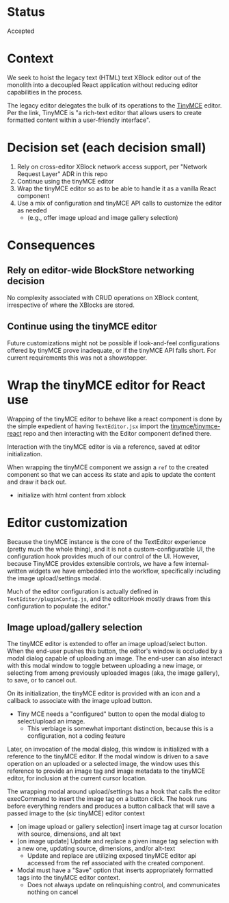 # Status

Accepted

# Context

We seek to hoist the legacy text (HTML) text XBlock editor out of the monolith into a decoupled React application
without reducing editor capabilities in the process.

The legacy editor delegates the bulk of its operations to the [TinyMCE](https://www.tiny.cloud/docs/tinymce/6/) editor.
Per the link, TinyMCE is "a rich-text editor that allows users to create formatted content within
a user-friendly interface".

# Decision set (each decision small)

1. Rely on cross-editor XBlock network access support, per "Network Request Layer" ADR in this repo
2. Continue using the tinyMCE editor
3. Wrap the tinyMCE editor so as to be able to handle it as a vanilla React component
4. Use a mix of configuration and tinyMCE API calls to customize the editor as needed 
    * (e.g., offer image upload and image gallery selection)
    
# Consequences

## Rely on editor-wide BlockStore networking decision
No complexity associated with CRUD operations on XBlock content, irrespective of where the XBlocks are stored.

## Continue using the tinyMCE editor

Future customizations might not be possible if look-and-feel configurations offered by tinyMCE prove inadequate, or if the tinyMCE API falls short. For current requirements this was not a showstopper.

# Wrap the tinyMCE editor for React use

Wrapping of the tinyMCE editor to behave like a react component is done by the simple expedient of having `TextEditor.jsx` import the [tinymce/tinymce-react](https://github.com/tinymce/tinymce-react) repo and then interacting with the Editor component defined there.

Interaction with the tinyMCE editor is via a reference, saved at editor initialization.

When wrapping the tinyMCE component we assign a `ref` to the created component so that we can access its state and apis to update the content and draw it back out.
 
* initialize with html content from xblock

# Editor customization

Because the tinyMCE instance is the core of the TextEditor experience (pretty much the whole thing), and it is not a custom-configuratble UI,
the configuration hook provides much of our control of the UI.
However, because TinyMCE provides extensible controls, we have a few internal-written widgets we have embedded into the workflow,
specifically including the image upload/settings modal.

Much of the editor configuration is actually defined in `TextEditor/pluginConfig.js`, and the editorHook mostly draws from this configuration to populate the editor."

## Image upload/gallery selection
The tinyMCE editor is extended to offer an image upload/select button. When the end-user pushes this button, the editor's window is occluded by a modal dialog capable of uploading an image. The end-user can also interact with this modal window to toggle between uploading a new image, or selecting from among previously uploaded images (aka, the image gallery), to save, or to cancel out.

On its initialization, the tinyMCE editor is provided with an icon and a callback to associate with the image upload button.

* Tiny MCE needs a "configured" button to open the modal dialog to select/upload an image.
    * This verbiage is somewhat important distinction, because this is a configuration, not a coding feature

Later, on invocation of the modal dialog, this window is initialized with a reference to the tinyMCE editor.
If the modal window is driven to a save operation on an uploaded or a selected image, the window uses this reference to provide an image tag and image metadata to the tinyMCE editor, for inclusion at the current cursor location.

The wrapping modal around upload/settings has a hook that calls the editor execCommand to insert the image tag on a button click.
The hook runs before everything renders and produces a button callback that will save a passed image to the (_sic_ tinyMCE) editor context

* [on image upload or gallery selection] insert image tag at cursor location with source, dimensions, and alt text
* [on image update] Update and replace a given image tag selection with a new one, updating source, dimensions, and/or alt-text
    * Update and replace are utilizing exposed tinyMCE editor api accessed from the ref associated with the created component.
* Modal must have a "Save" option that inserts appropriately formatted tags into the tinyMCE editor context. 
    * Does not always update on relinquishing control, and communicates nothing on cancel

